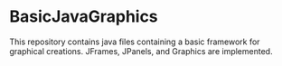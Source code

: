 # BasicJavaGraphics
This repository contains java files containing a basic framework for graphical creations. JFrames, JPanels, and Graphics are implemented.
